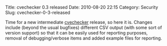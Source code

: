 Title: cvechecker 0.3 released
Date: 2010-08-20 22:15
Category: Security
Slug: cvechecker-0-3-released

Time for a new intermediate
[cvechecker](http://cvechecker.sourceforge.net) release, so here it is.
Changes include (beyond the usual bugfixes) different CSV output (with
some sort of version support) so that it can be easily used for
reporting purposes, removal of debugging/verbose items and added example
files for reporting.
